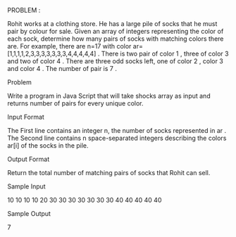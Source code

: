PROBLEM :

Rohit works at a clothing store. He has a large pile of socks that he must pair by colour for sale. 
Given an array of integers representing the color of each sock, determine how many pairs of socks with matching colors there are. 
For example, there are n=17 with color ar=[1,1,1,1,2,3,3,3,3,3,3,3,4,4,4,4,4] . 
There is two pair of color 1 , three of color 3 and two of color 4 . There are three odd socks left, one of color 2 , color 3 and color 4 . The number of pair is 7 . 

Problem 

Write a program in Java Script that will take shocks array as input and returns number of pairs for every unique color. 

Input Format

The First line contains an integer n, the number of socks represented in ar . 
The Second line contains n space-separated integers describing the colors ar[i] of the socks in the pile. 

Output Format 

Return the total number of matching pairs of socks that Rohit can sell. 

Sample Input

10 10 10 10 20 30 30 30 30 30 30 30 40 40 40 40 40 

Sample Output 

7 


